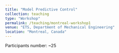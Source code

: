 ```yaml
---
title: "Model Predictive Control"
collection: teaching
type: "Workshop"
permalink: /teaching/montreal-workshop1
venue: "ETS, Department of Mechanical Engineering"
location: "Montreal, Canada"
---
```


Participants number: ~25
